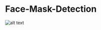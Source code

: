 # Face-Mask-Detection
![alt text](https://www.google.co.in/url?sa=i&url=https%3A%2F%2Fwww.indiamart.com%2Fproddetail%2Fface-mask-detection-system-covid-19-22442041797.html&psig=AOvVaw1IrT4Qazz_IW5_UTvSLT0_&ust=1627211585202000&source=images&cd=vfe&ved=0CAsQjRxqFwoTCMjCteTJ-_ECFQAAAAAdAAAAABAJ "Logo")
